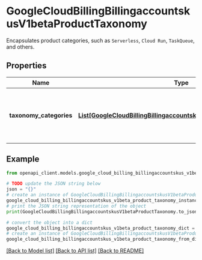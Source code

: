 # GoogleCloudBillingBillingaccountskusV1betaProductTaxonomy

Encapsulates product categories, such as `Serverless`, `Cloud Run`, `TaskQueue`, and others.

## Properties

Name | Type | Description | Notes
------------ | ------------- | ------------- | -------------
**taxonomy_categories** | [**List[GoogleCloudBillingBillingaccountskusV1betaTaxonomyCategory]**](GoogleCloudBillingBillingaccountskusV1betaTaxonomyCategory.md) | All product categories that the billing account SKU belong to. | [optional] 

## Example

```python
from openapi_client.models.google_cloud_billing_billingaccountskus_v1beta_product_taxonomy import GoogleCloudBillingBillingaccountskusV1betaProductTaxonomy

# TODO update the JSON string below
json = "{}"
# create an instance of GoogleCloudBillingBillingaccountskusV1betaProductTaxonomy from a JSON string
google_cloud_billing_billingaccountskus_v1beta_product_taxonomy_instance = GoogleCloudBillingBillingaccountskusV1betaProductTaxonomy.from_json(json)
# print the JSON string representation of the object
print(GoogleCloudBillingBillingaccountskusV1betaProductTaxonomy.to_json())

# convert the object into a dict
google_cloud_billing_billingaccountskus_v1beta_product_taxonomy_dict = google_cloud_billing_billingaccountskus_v1beta_product_taxonomy_instance.to_dict()
# create an instance of GoogleCloudBillingBillingaccountskusV1betaProductTaxonomy from a dict
google_cloud_billing_billingaccountskus_v1beta_product_taxonomy_from_dict = GoogleCloudBillingBillingaccountskusV1betaProductTaxonomy.from_dict(google_cloud_billing_billingaccountskus_v1beta_product_taxonomy_dict)
```
[[Back to Model list]](../README.md#documentation-for-models) [[Back to API list]](../README.md#documentation-for-api-endpoints) [[Back to README]](../README.md)


